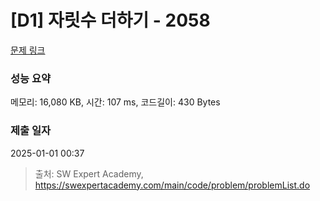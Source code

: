# [D1] 자릿수 더하기 - 2058 

[문제 링크](https://swexpertacademy.com/main/code/problem/problemDetail.do?contestProbId=AV5QPRjqA10DFAUq) 

### 성능 요약

메모리: 16,080 KB, 시간: 107 ms, 코드길이: 430 Bytes

### 제출 일자

2025-01-01 00:37



> 출처: SW Expert Academy, https://swexpertacademy.com/main/code/problem/problemList.do